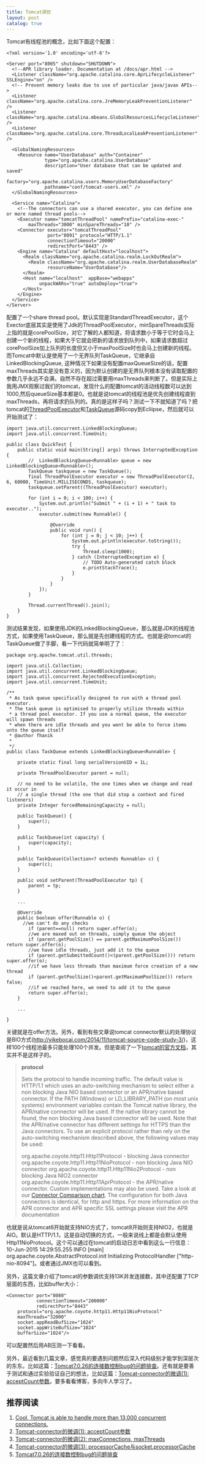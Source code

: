 ```yaml
---
title: Tomcat调优
layout: post
catalog: true
---
```


Tomcat有线程池的概念，比如下面这个配置：

	<?xml version='1.0' encoding='utf-8'?>

	<Server port="8005" shutdown="SHUTDOWN">
	  <!--APR library loader. Documentation at /docs/apr.html -->
	  <Listener className="org.apache.catalina.core.AprLifecycleListener" SSLEngine="on" />
	  <!-- Prevent memory leaks due to use of particular java/javax APIs-->
	  <Listener className="org.apache.catalina.core.JreMemoryLeakPreventionListener" />
	  <Listener className="org.apache.catalina.mbeans.GlobalResourcesLifecycleListener" />
	  <Listener className="org.apache.catalina.core.ThreadLocalLeakPreventionListener" />

	  <GlobalNamingResources>
	    <Resource name="UserDatabase" auth="Container"
	              type="org.apache.catalina.UserDatabase"
	              description="User database that can be updated and saved"
	              factory="org.apache.catalina.users.MemoryUserDatabaseFactory"
	              pathname="conf/tomcat-users.xml" />
	  </GlobalNamingResources>

	  <Service name="Catalina">
	    <!--The connectors can use a shared executor, you can define one or more named thread pools-->
	    <Executor name="tomcatThreadPool" namePrefix="catalina-exec-"
	        maxThreads="3000" minSpareThreads="10" />
	    <Connector executor="tomcatThreadPool"
	               port="8091" protocol="HTTP/1.1"
	               connectionTimeout="20000"
	               redirectPort="8443" />
	    <Engine name="Catalina" defaultHost="localhost">
	      <Realm className="org.apache.catalina.realm.LockOutRealm">
	        <Realm className="org.apache.catalina.realm.UserDatabaseRealm"
	               resourceName="UserDatabase"/>
	      </Realm>
	      <Host name="localhost"  appBase="webapps"
	            unpackWARs="true" autoDeploy="true">
	      </Host>
	    </Engine>
	  </Service>
	</Server>

配置了一个share thread pool。默认实现是StandardThreadExecutor，这个Exector底层其实是使用了Jdk的ThreadPoolExecutor，minSpareThreads实际上指的就是corePoolSize，对它了解的人都知道，将请求数小于等于它时会马上创建一个新的线程，如果大于它就会把新的请求放到队列中，如果请求数超过corePoolSize加上队列的长度但又小于maxPoolSize时也会马上创建新的线程。而Tomcat中默认是使用了一个无界队列TaskQueue，它继承自LinkedBlockingQueue<Runnable>, 这种情况下如果没有配置maxQueueSize的话，配置maxThreads其实是没有意义的，因为默认创建的是无界队列根本没有读取配置的参数几乎永远不会满，自然不存在超过需要用maxThreads来判断了。但是实际上我用JMX观察过我们的tomcat，发现什么的配置tomcat的活动线程数可以达到1000,然后queueSize基本都是0。也就是说tomcat的线程池是优先创建线程直到maxThreads，再将请求扔队列的。真的是这样子吗？测试一下不就知道了吗？把tomcat的[ThreadPoolExecutor](http://grepcode.com/file/repo1.maven.org/maven2/org.apache.geronimo.ext.tomcat/catalina/7.0.39.2/org/apache/catalina/core/StandardThreadExecutor.java#StandardThreadExecutor)和[TaskQueue](http://grepcode.com/file/repo1.maven.org/maven2/org.apache.tomcat/tomcat-coyote/7.0.52/org/apache/tomcat/util/threads/TaskQueue.java)源码copy到Ecliipse，然后就可以开始测试了：


	import java.util.concurrent.LinkedBlockingQueue;
	import java.util.concurrent.TimeUnit;

	public class QuickTest {
	    public static void main(String[] args) throws InterruptedException {
	    	//  LinkedBlockingQueue<Runnable> queue = new LinkedBlockingQueue<Runnable>();
	        TaskQueue taskqueue = new TaskQueue();
	        final ThreadPoolExecutor executor = new ThreadPoolExecutor(2, 6, 60000, TimeUnit.MILLISECONDS, taskqueue);
	        taskqueue.setParent((ThreadPoolExecutor) executor);

	        for (int i = 0; i < 100; i++) {
	            System.out.println("Submit " + (i + 1) + " task to executor..");
	            executor.submit(new Runnable() {

	                @Override
	                public void run() {
	                    for (int j = 0; j < 10; j++) {
	                        System.out.println(executor.toString());
	                        try {
	                            Thread.sleep(1000);
	                        } catch (InterruptedException e) {
	                            // TODO Auto-generated catch block
	                            e.printStackTrace();
	                        }
	                    }
	                }
	            });
	        }

	        Thread.currentThread().join();
	    }
	}

测试结果发现，如果使用JDK的LinkedBlockingQueue，那么就是JDK的线程池方式，如果使用TaskQueue，那么就是先创建线程的方式。也就是说tomcat的TaskQueue做了手脚，看一下代码就简单明了了：


	package org.apache.tomcat.util.threads;

	import java.util.Collection;
	import java.util.concurrent.LinkedBlockingQueue;
	import java.util.concurrent.RejectedExecutionException;
	import java.util.concurrent.TimeUnit;

	/**
	 * As task queue specifically designed to run with a thread pool executor.
	 * The task queue is optimised to properly utilize threads within
	 * a thread pool executor. If you use a normal queue, the executor will spawn threads
	 * when there are idle threads and you wont be able to force items unto the queue itself
	 * @author fhanik
	 *
	 */
	public class TaskQueue extends LinkedBlockingQueue<Runnable> {

	    private static final long serialVersionUID = 1L;

	    private ThreadPoolExecutor parent = null;

	    // no need to be volatile, the one times when we change and read it occur in
	    // a single thread (the one that did stop a context and fired listeners)
	    private Integer forcedRemainingCapacity = null;

	    public TaskQueue() {
	        super();
	    }

	    public TaskQueue(int capacity) {
	        super(capacity);
	    }

	    public TaskQueue(Collection<? extends Runnable> c) {
	        super(c);
	    }

	    public void setParent(ThreadPoolExecutor tp) {
	        parent = tp;
	    }

	    ...

	    @Override
	    public boolean offer(Runnable o) {
	      //we can't do any checks
	        if (parent==null) return super.offer(o);
	        //we are maxed out on threads, simply queue the object
	        if (parent.getPoolSize() == parent.getMaximumPoolSize()) return super.offer(o);
	        //we have idle threads, just add it to the queue
	        if (parent.getSubmittedCount()<(parent.getPoolSize())) return super.offer(o);
	        //if we have less threads than maximum force creation of a new thread
	        if (parent.getPoolSize()<parent.getMaximumPoolSize()) return false;
	        //if we reached here, we need to add it to the queue
	        return super.offer(o);
	    }

	    ...

	}

关键就是在offer方法。另外，看到有些文章说tomcat connector默认的处理协议是BIO方式(http://yikebocai.com/2014/11/tomcat-source-code-study-3/)，这样100个线程池最多只能处理100个并发。但是查阅了一下[tomcat的官方文档](https://tomcat.apache.org/tomcat-8.0-doc/config/http.html)，其实并不是这样子的。

> **protocol**
> 
> Sets the protocol to handle incoming traffic. The default value is HTTP/1.1 which uses an auto-switching mechanism to select either a non blocking Java NIO based connector or an APR/native based connector. If the PATH (Windows) or LD_LIBRARY_PATH (on most unix systems) environment variables contain the Tomcat native library, the APR/native connector will be used. If the native library cannot be found, the non blocking Java based connector will be used. Note that the APR/native connector has different settings for HTTPS than the Java connectors.
To use an explicit protocol rather than rely on the auto-switching mechanism described above, the following values may be used: 
>
> org.apache.coyote.http11.Http11Protocol - blocking Java connector
org.apache.coyote.http11.Http11NioProtocol - non blocking Java NIO connector
org.apache.coyote.http11.Http11Nio2Protocol - non blocking Java NIO2 connector
org.apache.coyote.http11.Http11AprProtocol - the APR/native connector.
Custom implementations may also be used.
Take a look at our [Connector Comparison chart](https://tomcat.apache.org/tomcat-8.0-doc/config/http.html#Connector_Comparison). The configuration for both Java connectors is identical, for http and https.
For more information on the APR connector and APR specific SSL settings please visit the APR documentation

也就是说从tomcat6开始就支持NIO方式了，tomcat8开始则支持NIO2，也就是AIO。默认是HTTP/1.1，这是自动切换的方式，一般来说线上都是会默认使用Http11NioProtocol。这个可以通过在tomcat的启动日志中看到这么一行信息：10-Jun-2015 14:29:55.255 INFO [main] org.apache.coyote.AbstractProtocol.init Initializing ProtocolHandler ["http-nio-8094"]。或者通过JMX也可以看到。

另外，这篇文章介绍了tomcat的参数调优支持13K并发连接数，其中还配置了TCP层面的东西，比如buffer大小：

  	<Connector port="8080" 
               connectionTimeout="200000" 
               redirectPort="8443" 
		protocol="org.apache.coyote.http11.Http11NioProtocol" 
		maxThreads="32000" 
		socket.appReadBufSize="1024" 
		socket.appWriteBufSize="1024" 
		bufferSize="1024"/>

可以配置然后用AB压测一下看看。

另外，最近看到几篇文章，感觉真的要遇到问题然后深入代码级别才能学到深层次的东东。比如这篇：[Tomcat7.0.26的连接数控制bug的问题排查](http://ifeve.com/tomcat7-0-26-connect-bug/)。还有就是要善于测试和通过实验验证自己的想法，比如这篇：[Tomcat-connector的微调(1): acceptCount参数](http://ifeve.com/tomcat-connector-tuning-1/)。要多看看博客，多向牛人学习了。

推荐阅读
-------

1. [Cool, Tomcat is able to handle more than 13,000 concurrent connections.](http://blog.krecan.net/2010/05/02/cool-tomcat-is-able-to-handle-more-than-13000-concurrent-connections/)
2. [Tomcat-connector的微调(1): acceptCount参数](http://ifeve.com/tomcat-connector-tuning-1/)
3. [Tomcat-connector的微调(2): maxConnections, maxThreads](http://ifeve.com/tomcat-connector-tuning-2/)
4. [Tomcat-connector的微调(3): processorCache与socket.processorCache](http://ifeve.com/tomcat-connector-tuning-3/)
5. [Tomcat7.0.26的连接数控制bug的问题排查](http://ifeve.com/tomcat7-0-26-connect-bug/)
